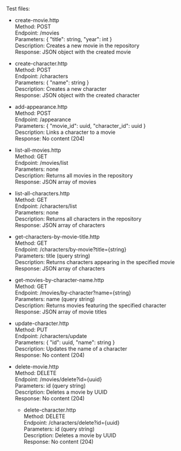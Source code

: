 Test files:

- create-movie.http  
  Method: POST  
  Endpoint: /movies  
  Parameters: { "title": string, "year": int }  
  Description: Creates a new movie in the repository  
  Response: JSON object with the created movie

- create-character.http  
  Method: POST  
  Endpoint: /characters  
  Parameters: { "name": string }  
  Description: Creates a new character  
  Response: JSON object with the created character

- add-appearance.http  
  Method: POST  
  Endpoint: /appearance  
  Parameters: { "movie_id": uuid, "character_id": uuid }  
  Description: Links a character to a movie  
  Response: No content (204)

- list-all-movies.http  
  Method: GET  
  Endpoint: /movies/list  
  Parameters: none  
  Description: Returns all movies in the repository  
  Response: JSON array of movies

- list-all-characters.http  
  Method: GET  
  Endpoint: /characters/list  
  Parameters: none  
  Description: Returns all characters in the repository  
  Response: JSON array of characters

- get-characters-by-movie-title.http  
  Method: GET  
  Endpoint: /characters/by-movie?title={string}  
  Parameters: title (query string)  
  Description: Returns characters appearing in the specified movie  
  Response: JSON array of characters

- get-movies-by-character-name.http  
  Method: GET  
  Endpoint: /movies/by-character?name={string}  
  Parameters: name (query string)  
  Description: Returns movies featuring the specified character  
  Response: JSON array of movie titles

- update-character.http  
  Method: PUT  
  Endpoint: /characters/update  
  Parameters: { "id": uuid, "name": string }  
  Description: Updates the name of a character  
  Response: No content (204)

- delete-movie.http  
  Method: DELETE  
  Endpoint: /movies/delete?id={uuid}  
  Parameters: id (query string)  
  Description: Deletes a movie by UUID  
  Response: No content (204)

  - delete-character.http  
  Method: DELETE  
  Endpoint: /characters/delete?id={uuid}  
  Parameters: id (query string)  
  Description: Deletes a movie by UUID  
  Response: No content (204)